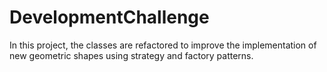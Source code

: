# DevelopmentChallenge
In this project, the classes are refactored to improve the implementation of new geometric shapes using strategy and factory patterns.
